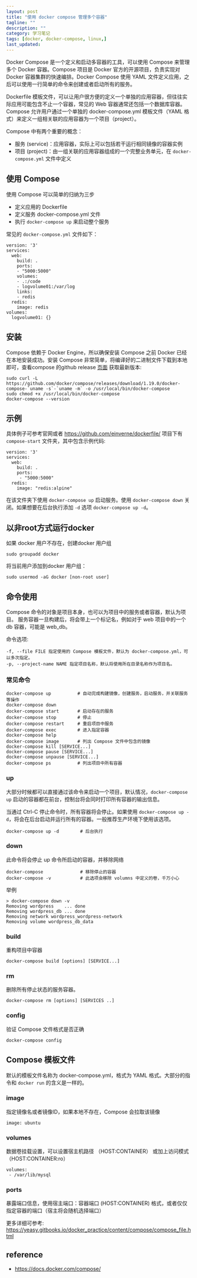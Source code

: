 ```yaml
---
layout: post
title: "使用 docker compose 管理多个容器"
tagline: ""
description: ""
category: 学习笔记
tags: [docker, docker-compose, linux,]
last_updated: 
---
```


Docker Compose 是一个定义和启动多容器的工具，可以使用 Compose 来管理多个 Docker 容器。Compose 项目是 Docker 官方的开源项目，负责实现对 Docker 容器集群的快速编排。Docker Compose 使用 YAML 文件定义应用，之后可以使用一行简单的命令来创建或者启动所有的服务。

Dockerfile 模板文件，可以让用户很方便的定义一个单独的应用容器，但往往实际应用可能包含不止一个容器，常见的 Web 容器通常还包括一个数据库容器。Compose 允许用户通过一个单独的 docker-compose.yml 模板文件（YAML 格式）来定义一组相关联的应用容器为一个项目（project）。

Compose 中有两个重要的概念：

- 服务 (service)：应用容器，实际上可以包括若干运行相同镜像的容器实例
- 项目 (project)：由一组关联的应用容器组成的一个完整业务单元，在 `docker-compose.yml` 文件中定义

## 使用 Compose
使用 Compose 可以简单的归纳为三步

- 定义应用的 Dockerfile
- 定义服务 docker-compose.yml 文件
- 执行 `docker-compose up` 来启动整个服务

常见的 `docker-compose.yml` 文件如下：

```
version: '3'
services:
  web:
    build: .
    ports:
    - "5000:5000"
    volumes:
    - .:/code
    - logvolume01:/var/log
    links:
    - redis
  redis:
    image: redis
volumes:
  logvolume01: {}
```

## 安装
Compose 依赖于 Docker Engine，所以确保安装 Compose 之前 Docker 已经在本地安装成功。安装 Compose 非常简单，将编译好的二进制文件下载到本地即可，查看compose 的github release [页面](https://github.com/docker/compose/releases) 获取最新版本:

    sudo curl -L https://github.com/docker/compose/releases/download/1.19.0/docker-compose-`uname -s`-`uname -m` -o /usr/local/bin/docker-compose
    sudo chmod +x /usr/local/bin/docker-compose
    docker-compose --version

## 示例
具体例子可参考官网或者 <https://github.com/einverne/dockerfile/> 项目下有 `compose-start` 文件夹，其中包含示例代码:

    version: '3'
    services:
      web:
        build: .
        ports:
         - "5000:5000"
      redis:
        image: "redis:alpine"

在该文件夹下使用 `docker-compose up` 启动服务。使用 `docker-compose down` 关闭。如果想要在后台执行添加 `-d` 选项 `docker-compose up -d`。

## 以非root方式运行docker

如果 docker 用户不存在，创建docker 用户组

    sudo groupadd docker
    
将当前用户添加到docker 用户组：

    sudo usermod -aG docker [non-root user]


## 命令使用
Compose 命令的对象是项目本身，也可以为项目中的服务或者容器，默认为项目。
服务容器一旦构建后，将会带上一个标记名，例如对于 web 项目中的一个 db 容器，可能是 web_db。


命令选项:

    -f, --file FILE 指定使用的 Compose 模板文件，默认为 docker-compose.yml，可以多次指定。
    -p, --project-name NAME 指定项目名称，默认将使用所在目录名称作为项目名。

### 常见命令

    docker-compose up          # 自动完成构建镜像，创建服务，启动服务，并关联服务等操作
    docker-compose down
    docker-compose start       # 启动存在的服务
    docker-compose stop        # 停止
    docker-compose restart     # 重启项目中服务
    docker-compose exec        # 进入指定容器
    docker-compose help
    docker-compose image       # 列出 Compose 文件中包含的镜像
    docker-compose kill [SERVICE...]
    docker-compose pause [SERVICE...]
    docker-compose unpause [SERVICE...]
    docker-compose ps          # 列出项目中所有容器

### up
大部分时候都可以直接通过该命令来启动一个项目，默认情况，`docker-compose up` 启动的容器都在前台，控制台将会同时打印所有容器的输出信息。

当通过 Ctrl-C 停止命令时，所有容器将会停止。如果使用 `docker-compose up -d`，将会在后台启动并运行所有的容器。一般推荐生产环境下使用该选项。

    docker-compose up -d        # 后台执行

### down
此命令将会停止 up 命令所启动的容器，并移除网络

    docker-compose              # 移除停止的容器
    docker-compose -v           # 此选项会移除 volumns 中定义的卷，千万小心

举例

    > docker-compose down -v
    Removing wordpress    ... done
    Removing wordpress_db ... done
    Removing network wordpress_wordpress-network
    Removing volume wordpress_db_data


### build 
重构项目中容器

    docker-compose build [options] [SERVICE...]

### rm
删除所有停止状态的服务容器。

    docker-compose rm [options] [SERVICES ..]

### config
验证 Compose 文件格式是否正确

    docker-compose config


## Compose 模板文件

默认的模板文件名称为 docker-compose.yml，格式为 YAML 格式。大部分的指令和 `docker run` 的含义是一样的。

### image
指定镜像名或者镜像ID，如果本地不存在，Compose 会拉取该镜像

    image: ubuntu

### volumes
数据卷挂载设置，可以设置宿主机路径 （HOST:CONTAINER） 或加上访问模式 （HOST:CONTAINER:ro）

    volumes:
     - /var/lib/mysql

### ports
暴露端口信息，使用宿主端口：容器端口 (HOST:CONTAINER) 格式，或者仅仅指定容器的端口（宿主将会随机选择端口）

更多详细可参考: <https://yeasy.gitbooks.io/docker_practice/content/compose/compose_file.html>

## reference

- <https://docs.docker.com/compose/>
